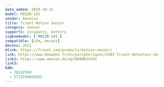 ```yaml
---
date_added: 2020-10-15
model: MOSZB-141
vendor: Develco
title: frient Motion Sensor 
category: sensor
supports: occupancy, battery
zigbeemodel: ['MOSZB-141']
compatible: [z2m, deconz]
deconz: 2011
mlink: https://frient.com/products/motion-sensor/
link: https://www.domadoo.fr/en/peripheriques/5403-frient-detecteur-de-mouvement-zigbee-30-5713594002835.html
link2: https://www.amazon.de/dp/B08WR2CK4S
link3: 
EAN: 
  - 20202550 
  - 5713594002835
---
```


